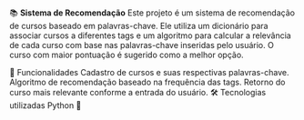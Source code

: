 📚 **Sistema de Recomendação**
Este projeto é um sistema de recomendação de cursos baseado em palavras-chave. Ele utiliza um dicionário para associar cursos a diferentes tags e um algoritmo para calcular a relevância de cada curso com base nas palavras-chave inseridas pelo usuário. O curso com maior pontuação é sugerido como a melhor opção.

🚀 Funcionalidades
Cadastro de cursos e suas respectivas palavras-chave.
Algoritmo de recomendação baseado na frequência das tags.
Retorno do curso mais relevante conforme a entrada do usuário.
🛠️ Tecnologias utilizadas
Python 🐍
